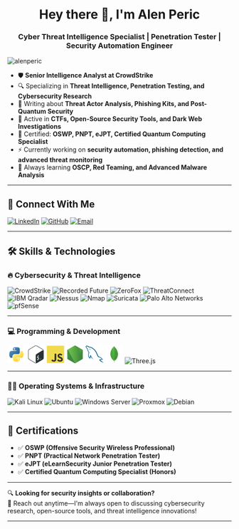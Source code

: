 <h1 align="center">Hey there 👋, I'm Alen Peric</h1>
<h3 align="center">Cyber Threat Intelligence Specialist | Penetration Tester | Security Automation Engineer</h3>

<p align="left">
  <img src="https://komarev.com/ghpvc/?username=alenperic&label=Profile%20views&color=0e75b6&style=flat" alt="alenperic" />
</p>

- 🛡 **Senior Intelligence Analyst at CrowdStrike**  
- 🔍 Specializing in **Threat Intelligence, Penetration Testing, and Cybersecurity Research**  
- 📝 Writing about **Threat Actor Analysis, Phishing Kits, and Post-Quantum Security**  
- 🚀 Active in **CTFs, Open-Source Security Tools, and Dark Web Investigations**  
- 📜 Certified: **OSWP, PNPT, eJPT, Certified Quantum Computing Specialist**  
- ⚡ Currently working on **security automation, phishing detection, and advanced threat monitoring**  
- 🎯 Always learning **OSCP, Red Teaming, and Advanced Malware Analysis**  

---

## 🔗 Connect With Me

<p align="left">
  <a href="https://www.linkedin.com/in/alen-peric/" target="_blank"><img src="https://img.shields.io/badge/-LinkedIn-blue?style=for-the-badge&logo=linkedin" alt="LinkedIn"></a>
  <a href="https://github.com/alenperic" target="_blank"><img src="https://img.shields.io/badge/-GitHub-black?style=for-the-badge&logo=github" alt="GitHub"></a>
  <a href="mailto:alenperic@protonmail.com"><img src="https://img.shields.io/badge/Email-0078D4?style=for-the-badge&logo=microsoft-outlook&logoColor=white" alt="Email"></a>
</p>

---

## 🛠 Skills & Technologies  

### 🔥 Cybersecurity & Threat Intelligence  

<p align="left">
  <img src="https://upload.wikimedia.org/wikipedia/en/2/29/CrowdStrike_Logo.png" alt="CrowdStrike" width="40" height="40"/>
  <img src="https://seeklogo.com/images/R/recorded-future-logo-8E3E0363D0-seeklogo.com.png" alt="Recorded Future" width="40" height="40"/>
  <img src="https://assets.zerofox.com/img/favicon.ico" alt="ZeroFox" width="40" height="40"/>
  <img src="https://www.threatconnect.com/wp-content/uploads/2020/10/cropped-favicon-192x192.png" alt="ThreatConnect" width="40" height="40"/>
  <img src="https://upload.wikimedia.org/wikipedia/commons/3/38/IBM_Logo.svg" alt="IBM Qradar" width="40" height="40"/>
  <img src="https://www.tenable.com/sites/all/themes/tenable/favicon.ico" alt="Nessus" width="40" height="40"/>
  <img src="https://upload.wikimedia.org/wikipedia/commons/9/91/Nmap_logo.png" alt="Nmap" width="40" height="40"/>
  <img src="https://upload.wikimedia.org/wikipedia/commons/6/6f/Suricata_Logo.png" alt="Suricata" width="40" height="40"/>
  <img src="https://www.paloaltonetworks.com/content/dam/paloaltonetworks/images/icons/favicon.ico" alt="Palo Alto Networks" width="40" height="40"/>
  <img src="https://www.netgate.com/hubfs/Netgate-Primary-Logo-RGB-1.png" alt="pfSense" width="40" height="40"/>
</p>

---

### 💻 Programming & Development  

<p align="left">
  <img src="https://raw.githubusercontent.com/devicons/devicon/master/icons/python/python-original.svg" alt="Python" width="40" height="40"/>
  <img src="https://raw.githubusercontent.com/devicons/devicon/master/icons/bash/bash-original.svg" alt="Bash" width="40" height="40"/>
  <img src="https://raw.githubusercontent.com/devicons/devicon/master/icons/javascript/javascript-original.svg" alt="JavaScript" width="40" height="40"/>
  <img src="https://raw.githubusercontent.com/devicons/devicon/master/icons/nodejs/nodejs-original.svg" alt="Node.js" width="40" height="40"/>
  <img src="https://raw.githubusercontent.com/devicons/devicon/master/icons/mysql/mysql-original.svg" alt="MySQL" width="40" height="40"/>
  <img src="https://raw.githubusercontent.com/devicons/devicon/master/icons/mongodb/mongodb-original.svg" alt="MongoDB" width="40" height="40"/>
  <img src="https://upload.wikimedia.org/wikipedia/commons/8/8e/Three.js_Icon.svg" alt="Three.js" width="40" height="40"/>
</p>

---

### 🏴‍☠️ Operating Systems & Infrastructure  

<p align="left">
  <img src="https://upload.wikimedia.org/wikipedia/commons/6/6f/Kali-linux-logo.svg" alt="Kali Linux" width="40" height="40"/>
  <img src="https://upload.wikimedia.org/wikipedia/commons/3/35/Tux.svg" alt="Ubuntu" width="40" height="40"/>
  <img src="https://upload.wikimedia.org/wikipedia/commons/3/32/Microsoft_Windows_Server_Logo.svg" alt="Windows Server" width="40" height="40"/>
  <img src="https://upload.wikimedia.org/wikipedia/commons/3/3f/Proxmox_VE_Logo.svg" alt="Proxmox" width="40" height="40"/>
  <img src="https://www.debian.org/logos/openlogo-nd-100.png" alt="Debian" width="40" height="40"/>
</p>

---

## 📜 Certifications  

- ✅ **OSWP (Offensive Security Wireless Professional)**  
- ✅ **PNPT (Practical Network Penetration Tester)**  
- ✅ **eJPT (eLearnSecurity Junior Penetration Tester)**  
- ✅ **Certified Quantum Computing Specialist (Honors)**  

---

🔍 **Looking for security insights or collaboration?**  
📩 Reach out anytime—I'm always open to discussing cybersecurity research, open-source tools, and threat intelligence innovations!

---
